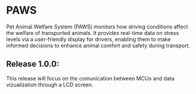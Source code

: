 # PAWS
Pet Animal Welfare System (PAWS) monitors how driving conditions affect the welfare of transported animals. It provides real-time data on stress levels via a user-friendly display for drivers, enabling them to make informed decisions to enhance animal comfort and safety during transport.

## Release 1.0.0:
This release will focus on the comunication between MCUs and data vizualization through a LCD screen.
